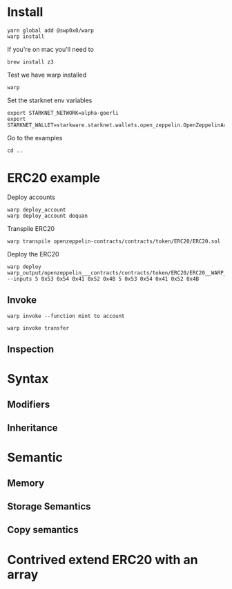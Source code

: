 # Install


```
yarn global add @swp0x0/warp
warp install
```

If you're on mac you'll need to

```
brew install z3
```

Test we have warp installed

```
warp
```

Set the starknet env variables

```
export STARKNET_NETWORK=alpha-goerli
export STARKNET_WALLET=starkware.starknet.wallets.open_zeppelin.OpenZeppelinAccount
```

Go to the examples

```
cd ..
```

# ERC20 example

Deploy accounts

```
warp deploy_account
warp deploy_account doquan
```

Transpile ERC20

```
warp transpile openzeppelin-contracts/contracts/token/ERC20/ERC20.sol
```

Deploy the ERC20

```
warp deploy warp_output/openzeppelin___contracts/contracts/token/ERC20/ERC20__WARP_CONTRACT__ERC20.cairo --inputs 5 0x53 0x54 0x41 0x52 0x4B 5 0x53 0x54 0x41 0x52 0x4B 
```

## Invoke

```
warp invoke --function mint to account
```

```
warp invoke transfer
```

## Inspection

# Syntax

## Modifiers
## Inheritance

# Semantic

## Memory
## Storage Semantics
## Copy semantics

# Contrived extend ERC20 with an array

